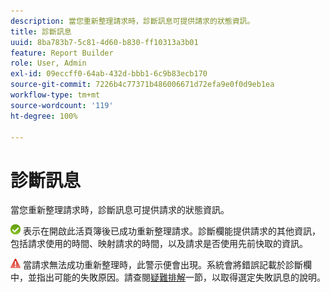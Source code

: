 ```yaml
---
description: 當您重新整理請求時，診斷訊息可提供請求的狀態資訊。
title: 診斷訊息
uuid: 8ba783b7-5c81-4d60-b830-ff10313a3b01
feature: Report Builder
role: User, Admin
exl-id: 09eccff0-64ab-432d-bbb1-6c9b83ecb170
source-git-commit: 7226b4c77371b486006671d72efa9e0f0d9eb1ea
workflow-type: tm+mt
source-wordcount: '119'
ht-degree: 100%

---
```


# 診斷訊息

當您重新整理請求時，診斷訊息可提供請求的狀態資訊。

![icon_notice_success.gif](assets/icon_notice_success.gif) 表示在開啟此活頁簿後已成功重新整理請求。診斷欄能提供請求的其他資訊，包括請求使用的時間、映射請求的時間，以及請求是否使用先前快取的資訊。

![icon_notice_warn.gif](assets/icon_notice_warn.gif) 當請求無法成功重新整理時，此警示便會出現。系統會將錯誤記載於診斷欄中，並指出可能的失敗原因。請查閱[疑難排解](/help/analyze/report-builder/troubleshoot.md)一節，以取得選定失敗訊息的說明。
